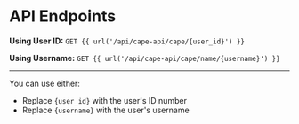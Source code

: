 # API Endpoints

**Using User ID:**
`GET {{ url('/api/cape-api/cape/{user_id}') }}`

**Using Username:**
`GET {{ url('/api/cape-api/cape/name/{username}') }}`

---

You can use either:
- Replace `{user_id}` with the user's ID number
- Replace `{username}` with the user's username
